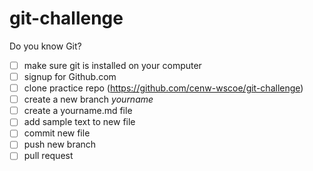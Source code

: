 # git-challenge

Do you know Git?

* [ ] make sure git is installed on your computer
* [ ] signup for Github.com
* [ ] clone practice repo (https://github.com/cenw-wscoe/git-challenge)
* [ ] create a new branch _yourname_
* [ ] create a yourname.md file
* [ ] add sample text to new file
* [ ] commit new file
* [ ] push new branch
* [ ] pull request
